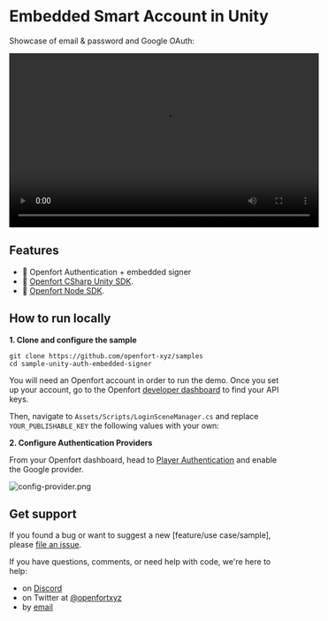 # Embedded Smart Account in Unity

Showcase of email & password and Google OAuth:

<video width="560" height="315" controls>
<source src="https://blog-cms.openfort.xyz/uploads/authentication_unity_7af75625db.mp4" type="video/mp4">
</video>

## Features

- 🏰 Openfort Authentication + embedded signer
- 🏰 [Openfort CSharp Unity SDK](https://github.com/openfort-xyz/openfort-csharp-unity).
- 🏰 [Openfort Node SDK](https://www.npmjs.com/package/@openfort/openfort-node).


## How to run locally

**1. Clone and configure the sample**

```
git clone https://github.com/openfort-xyz/samples
cd sample-unity-auth-embedded-signer
```


You will need an Openfort account in order to run the demo. Once you set up your account, go to the Openfort [developer dashboard](https://dashboard.openfort.xyz/apikeys) to find your API keys.

Then, navigate to `Assets/Scripts/LoginSceneManager.cs` and replace `YOUR_PUBLISHABLE_KEY` the following values with your own:


**2. Configure Authentication Providers**

From your Openfort dashboard, head to [Player Authentication](https://dashboard.openfort.xyz/players/auth/providers) and enable the Google provider.

![config-provider.png](https://blog-cms.openfort.xyz/uploads/config_provider_224c6c1dc8.png)


## Get support
If you found a bug or want to suggest a new [feature/use case/sample], please [file an issue](../../issues).

If you have questions, comments, or need help with code, we're here to help:
- on [Discord](https://discord.com/invite/t7x7hwkJF4)
- on Twitter at [@openfortxyz](https://twitter.com/openfortxyz)
- by [email](mailto:support+github@openfort.xyz)
